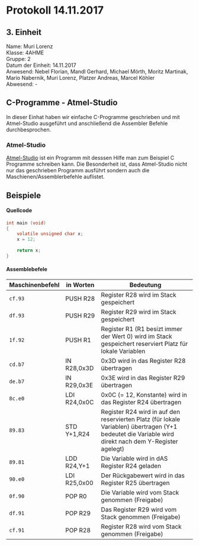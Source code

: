 # Protokoll 14.11.2017
## 3. Einheit

Name: Muri Lorenz <br>
Klasse: 4AHME <br>
Gruppe: 2 <br>
Datum der Einheit: 14.11.2017 <br>
Anwesend: Nebel Florian, Mandl Gerhard, Michael Mörth, Moritz Martinak, Mario Nabernik, Muri Lorenz, Platzer Andreas, Marcel Köhler <br>
Abwesend: - <br>

## C-Programme - Atmel-Studio
In dieser Einhat haben wir einfache C-Programme geschrieben und mit Atmel-Studio ausgeführt und anschließend die Assembler Befehle durchbesprochen. <br>

### Atmel-Studio
[Atmel-Studio](https://www.microchip.com/avr-support/atmel-studio-7) ist ein Programm mit desssen Hilfe man zum Beispiel C Programme schreiben kann. Die Besonderheit ist, dass Atmel-Studio nicht nur das geschrieben Programm ausführt sondern auch die Maschienen/Assemblerbefehle auflistet.

## Beispiele

#### Quellcode
```c
int main (void)
{
	volatile unsigned char x;
	x = 12;
	
	return x;
}
```

#### Assemblebefele
Maschinenbefehl | in Worten | Bedeutung
--------------- | --------- | ---------
`cf.93` | PUSH R28 | Register R28 wird im Stack gespeichert
`df.93` | PUSH R29 | Register R29 wird im Stack gespeichert
`1f.92` | PUSH R1 | Register R1 (R1 besizt immer der Wert 0) wird im Stack gespeichert reserviert Platz für lokale Variablen
`cd.b7` | IN R28,0x3D | 0x3D wird in das Register R28 übertragen
`de.b7` | IN R29,0x3E | 0x3E wird in das Register R29 übertragen
`8c.e0` | LDI R24,0x0C | 0x0C (= 12, Konstante) wird in das Register R24 übertragen
`89.83` | STD Y+1,R24 | Register R24 wird in auf den reservierten Platz (für lokale Variablen) übertragen (Y+1 bedeutet die Variable wird direkt nach dem Y-Register agelegt)
`89.81` | LDD R24,Y+1 | Die Variable wird in dAS Register R24 geladen
`90.e0` | LDI R25,0x00 | Der Rückgabewert wird in das Register R25 übertragen
`0f.90` | POP R0 | Die Variable wird vom Stack genommen (Freigabe)
`df.91` | POP R29 | Das Register R29 wird vom Stack genommen (Freigabe)
`cf.91` | POP R28 | Register R28 wird vom Stack genommen (Freigabe)

